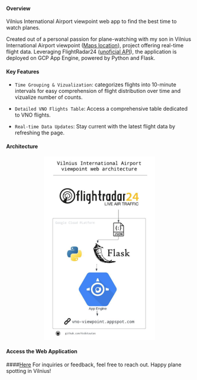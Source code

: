 #### Overview
Vilnius International Airport viewpoint web app to find the best time to watch planes.

Created out of a personal passion for plane-watching with my son in Vilnius International Airport viewpoint ([Maps location](https://maps.app.goo.gl/PTA66kc9aR2LAeks8)), project offering real-time flight data. Leveraging FlightRadar24 ([unoficial API](https://github.com/JeanExtreme002/FlightRadarAPI)), the application is deployed on GCP App Engine, powered by Python and Flask.

#### Key Features
- `Time Grouping & Vizualization`: categorizes flights into 10-minute intervals for easy comprehension of flight distribution over time and vizualize number of counts.

- `Detailed VNO Flights Table`: Access a comprehensive table dedicated to VNO flights.

- `Real-time Data Updates`: Stay current with the latest flight data by refreshing the page.

#### Architecture
<div align="center">
  <img src="./diagram/vno_app_architecture.jpeg" alt="Data Pipeline Diagram" width="300">
</div>

#### Access the Web Application
####[Here](https://vno-viewpoint.appspot.com/) 
For inquiries or feedback, feel free to reach out. Happy plane spotting in Vilnius!